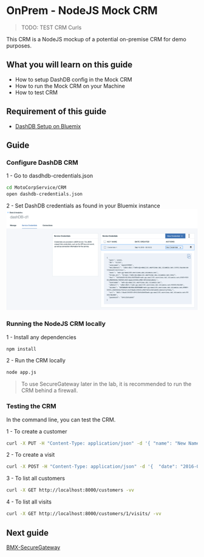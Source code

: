 #  OnPrem - NodeJS Mock CRM

> TODO: TEST CRM Curls

This CRM is a NodeJS mockup of a potential on-premise CRM for demo purposes.

## What you will learn on this guide

 - How to setup DashDB config in the Mock CRM
 - How to run the Mock CRM on your Machine
 - How to test CRM

## Requirement of this guide

- [DashDB Setup on Bluemix](/Lab/Contents/MFP-DashDB-Adapter/Readme.md)

## Guide

### Configure DashDB CRM

1 - Go to dasdhdb-credentials.json
```bash
cd MotoCorpService/CRM
open dashdb-credentials.json
```

2 - Set DashDB credentials as found in your Bluemix instance
![dashdb-credentials](dashdb-credentials.png)

### Running the NodeJS CRM locally

1 - Install any dependencies
```bash
npm install
````

2 - Run the CRM locally
```bash
node app.js
````

> To use SecureGateway later in the lab, it is recommended to run the CRM behind a firewall.

### Testing the CRM

In the command line, you can test the CRM.

1 - To create a customer

```bash
curl -X PUT -H "Content-Type: application/json" -d '{ "name": "New Name - B", "LicensePlate": "ABC-123", "Make":"Honda", "Model":"CRV", "VIN":"12345667" }' "http://localhost:8000/customers/" -vv
```

2 - To create a visit

```bash
curl -X POST -H "Content-Type: application/json" -d '{  "date": "2016-06-23",  "type": "oil visit",  "comment": "hello this is a comment"}' "http://localhost:8000/customers/1/visits" -vv
```

3 - To list all customers

```bash
curl -X GET http://localhost:8000/customers -vv
```

4 - To list all visits

```bash
curl -X GET http://localhost:8000/customers/1/visits/ -vv
```

## Next guide

[BMX-SecureGateway](/Lab/Contents/BMX-SecureGateway/Readme.md) 
